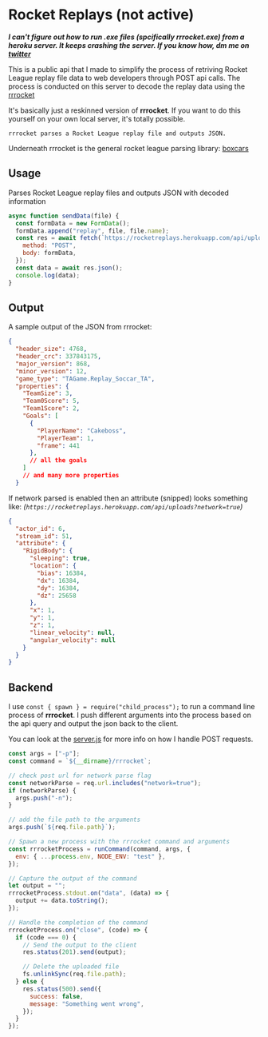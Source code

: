 # Rocket Replays (not active)

**_I can't figure out how to run .exe files (spcifically rrrocket.exe) from a heroku server. It keeps crashing the server. If you know how, dm me on [twitter](https://twitter.com/TheMaxPorter)_**

This is a public api that I made to simplify the process of retriving Rocket League replay file data to web developers through POST api calls. The process is conducted on this server to decode the replay data using the [rrrocket](https://github.com/nickbabcock/rrrocket)

It's basically just a reskinned version of **rrrocket**. If you want to do this yourself on your own local server, it's totally possible.

```
rrrocket parses a Rocket League replay file and outputs JSON.
```

Underneath rrrocket is the general rocket league parsing library: [boxcars](https://crates.io/crates/boxcars)

## Usage

Parses Rocket League replay files and outputs JSON with decoded information

```js
async function sendData(file) {
  const formData = new FormData();
  formData.append("replay", file, file.name);
  const res = await fetch(`https://rocketreplays.herokuapp.com/api/uploads`, {
    method: "POST",
    body: formData,
  });
  const data = await res.json();
  console.log(data);
}
```

## Output

A sample output of the JSON from rrrocket:

```json
{
  "header_size": 4768,
  "header_crc": 337843175,
  "major_version": 868,
  "minor_version": 12,
  "game_type": "TAGame.Replay_Soccar_TA",
  "properties": {
    "TeamSize": 3,
    "Team0Score": 5,
    "Team1Score": 2,
    "Goals": [
      {
        "PlayerName": "Cakeboss",
        "PlayerTeam": 1,
        "frame": 441
      },
      // all the goals
    ]
    // and many more properties
  }
```

If network parsed is enabled then an attribute (snipped) looks something like:
_(`https://rocketreplays.herokuapp.com/api/uploads?network=true`)_

```json
{
  "actor_id": 6,
  "stream_id": 51,
  "attribute": {
    "RigidBody": {
      "sleeping": true,
      "location": {
        "bias": 16384,
        "dx": 16384,
        "dy": 16384,
        "dz": 25658
      },
      "x": 1,
      "y": 1,
      "z": 1,
      "linear_velocity": null,
      "angular_velocity": null
    }
  }
}
```

## Backend

I use `const { spawn } = require("child_process");` to run a command line process of **rrrocket**. I push different arguments into the process based on the api query and output the json back to the client.

You can look at the [server.js](server.js) for more info on how I handle POST requests.

```js
const args = ["-p"];
const command = `${__dirname}/rrrocket`;

// check post url for network parse flag
const networkParse = req.url.includes("network=true");
if (networkParse) {
  args.push("-n");
}

// add the file path to the arguments
args.push(`${req.file.path}`);

// Spawn a new process with the rrrocket command and arguments
const rrrocketProcess = runCommand(command, args, {
  env: { ...process.env, NODE_ENV: "test" },
});

// Capture the output of the command
let output = "";
rrrocketProcess.stdout.on("data", (data) => {
  output += data.toString();
});

// Handle the completion of the command
rrrocketProcess.on("close", (code) => {
  if (code === 0) {
    // Send the output to the client
    res.status(201).send(output);

    // Delete the uploaded file
    fs.unlinkSync(req.file.path);
  } else {
    res.status(500).send({
      success: false,
      message: "Something went wrong",
    });
  }
});
```
